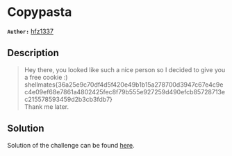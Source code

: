 # Copypasta

**`Author:`** [hfz1337](https://github.com/hfz1337)

## Description

> Hey there, you looked like such a nice person so I decided
> to give you a free cookie :)  
> s​h​e​l​l​m​a​t​e​s​{​3​6​a​2​5​e​9​c​7​0​d​f​4​d​5​f​4​2​0​e​4​9​b​1​b​1​5​a​2​7​8​7​0​0​d​3​9​4​7​c​6​7​e​4​c​9​e​c​4​e​0​9​e​f​6​8​e​7​8​6​1​a​4​8​0​2​4​2​5​f​e​c​8​f​7​9​b​5​5​5​e​9​2​7​2​5​9​d​4​9​0​e​f​c​b​8​5​7​2​8​7​1​3​e​c​2​1​5​5​7​8​5​9​3​4​5​9​d​2​b​3​c​b​3​f​d​b​7​}​  
> Thank me later.

## Solution

Solution of the challenge can be found [here](solution/).
